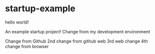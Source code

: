 # startup-example

hello world!

An example startup project!
Change from my development environment

Change from Github
2nd change from github web
3rd web change
4th change from browser
